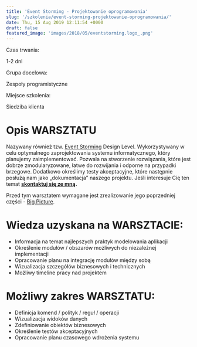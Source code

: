 ```yaml
---
title: 'Event Storming - Projektowanie oprogramowania'
slug: '/szkolenia/event-storming-projektowanie-oprogramowania/'
date: Thu, 15 Aug 2019 12:11:54 +0000
draft: false
featured_image: 'images/2018/05/eventstorming.logo_.png'
---
```


Czas trwania:

1-2 dni

Grupa docelowa:

Zespoły programistyczne

Miejsce szkolenia:

Siedziba klienta

Opis WARSZTATU
==============

Nazywany również tzw. [Event Storming](/2018/12/06/event-storming-jak-szybko-odkrywac-nieznane/) Design Level. Wykorzystywany w celu optymalnego zaprojektowania systemu informatycznego, który planujemy zaimplementować. Pozwala na stworzenie rozwiązania, które jest dobrze zmodularyzowane, łatwe do rozwijania i odporne na przypadki brzegowe. Dodatkowo określimy testy akceptacyjne, które następnie posłużą nam jako „dokumentacja” naszego projektu. Jeśli interesuje Cię ten temat **[skontaktuj się ze mną](https://radekmaziarka.pl/kontakt).**

Przed tym warsztatem wymagane jest zrealizowanie jego poprzedniej części - [Big Picture](/szkolenia/event-storming-big-picture/).

Wiedza uzyskana na WARSZTACIE:
==============================

 *   Informacja na temat najlepszych praktyk modelowania aplikacji
 *   Określenie modułów / obszarów możliwych do niezależnej implementacji
 *   Opracowanie planu na integrację modułów między sobą
 *   Wizualizacja szczegółów biznesowych i technicznych
 *   Możliwy timeline pracy nad projektem

Możliwy zakres WARSZTATU:
=========================

 *   Definicja komend / polityk / reguł / operacji
 *   Wizualizacja widoków danych
 *   Zdefiniowanie obiektów biznesowych
 *   Określenie testów akceptacyjnych
 *   Opracowanie planu czasowego wdrożenia systemu